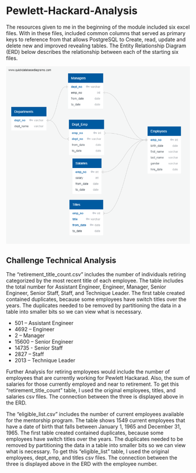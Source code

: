 # Pewlett-Hackard-Analysis


The resources given to me in the beginning of the module included six excel files. With in these files, included common columns that served as primary keys to reference from that allows PostgreSQL to Create, read, update and delete new and improved revealing tables. The Entity Relationship Diagram (ERD) below describes the relationship between each of the starting six files.

![EmployeeDB](https://github.com/Daniel-Schroeder15/Pewlett-Hackard-Analysis/blob/master/EmployeeDB.png)

## Challenge Technical Analysis
The “retirement_title_count.csv” includes the number of individuals retiring categorized by the most recent title of each employee. The table includes the total number for Assistant Engineer, Engineer, Manager, Senior Engineer, Senior Staff, Staff, and Technique Leader. The first table created contained duplicates, because some employees have switch titles over the years. The duplicates needed to be removed by partitioning the data in a table into smaller bits so we can view what is necessary.

-	501 – Assistant Engineer
-	4692 – Engineer
-	2 – Manager
-	15600 – Senior Engineer
-	14735 - Senior Staff
-	2827 – Staff
-	2013 – Technique Leader

Further Analysis for retiring employees would include the number of employees that are currently working for Pewlett Hackarad. Also, the sum of salaries for those currently employed and near to retirement. To get this “retirement_title_count” table, I used the original employees, titles, and salaries csv files. The connection between the three is displayed above in the ERD.


The “eligible_list.csv” includes the number of current employees available for the mentorship program. The table shows 1549 current employees that have a date of birth that falls between January 1, 1965 and December 31, 1965. The first table created contained duplicates, because some employees have switch titles over the years. The duplicates needed to be removed by partitioning the data in a table into smaller bits so we can view what is necessary.
To get this “eligible_list” table, I used the original employees, dept_emp, and titles csv files. The connection between the three is displayed above in the ERD with the employee number.
